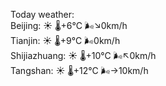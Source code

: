 Today weather:  
Beijing: ☀️ 🌡️+6°C 🌬️↘0km/h  
Tianjin: ☀️ 🌡️+9°C 🌬️0km/h  
Shijiazhuang: ☀️ 🌡️+10°C 🌬️↖0km/h  
Tangshan: ☀️ 🌡️+12°C 🌬️→10km/h  
